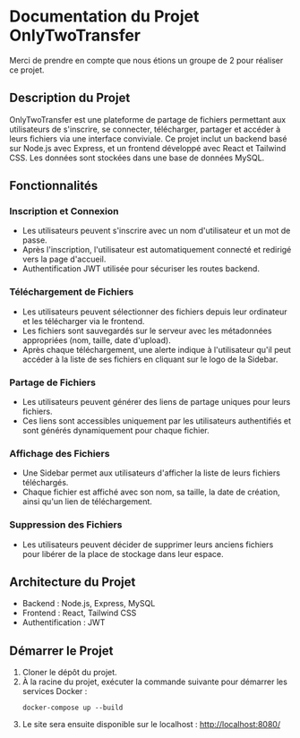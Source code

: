 # Documentation du Projet OnlyTwoTransfer

Merci de prendre en compte que nous étions un groupe de 2 pour réaliser ce projet.

## Description du Projet

OnlyTwoTransfer est une plateforme de partage de fichiers permettant aux utilisateurs de s'inscrire, se connecter, télécharger, partager et accéder à leurs fichiers via une interface conviviale. Ce projet inclut un backend basé sur Node.js avec Express, et un frontend développé avec React et Tailwind CSS. Les données sont stockées dans une base de données MySQL.

## Fonctionnalités

### Inscription et Connexion
- Les utilisateurs peuvent s'inscrire avec un nom d'utilisateur et un mot de passe.
- Après l'inscription, l'utilisateur est automatiquement connecté et redirigé vers la page d'accueil.
- Authentification JWT utilisée pour sécuriser les routes backend.

### Téléchargement de Fichiers
- Les utilisateurs peuvent sélectionner des fichiers depuis leur ordinateur et les télécharger via le frontend.
- Les fichiers sont sauvegardés sur le serveur avec les métadonnées appropriées (nom, taille, date d'upload).
- Après chaque téléchargement, une alerte indique à l'utilisateur qu'il peut accéder à la liste de ses fichiers en cliquant sur le logo de la Sidebar.

### Partage de Fichiers
- Les utilisateurs peuvent générer des liens de partage uniques pour leurs fichiers.
- Ces liens sont accessibles uniquement par les utilisateurs authentifiés et sont générés dynamiquement pour chaque fichier.

### Affichage des Fichiers
- Une Sidebar permet aux utilisateurs d'afficher la liste de leurs fichiers téléchargés.
- Chaque fichier est affiché avec son nom, sa taille, la date de création, ainsi qu'un lien de téléchargement.

### Suppression des Fichiers
- Les utilisateurs peuvent décider de supprimer leurs anciens fichiers pour libérer de la place de stockage dans leur espace.

## Architecture du Projet
- Backend : Node.js, Express, MySQL
- Frontend : React, Tailwind CSS
- Authentification : JWT

## Démarrer le Projet
1. Cloner le dépôt du projet.
2. À la racine du projet, exécuter la commande suivante pour démarrer les services Docker :
   ```
   docker-compose up --build
   ```
3. Le site sera ensuite disponible sur le localhost : [http://localhost:8080/](http://localhost:8080/)
